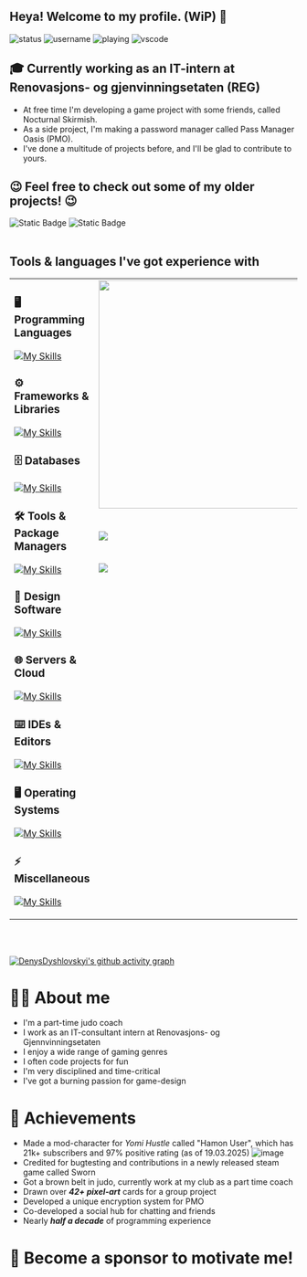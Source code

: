 ## Heya! Welcome to my profile. (WiP) 👀
![status](https://api.statusbadges.me/badge/status/635155057507172392?style=for-the-badge&labelColor=282a36&color=dd6387)
![username](https://img.shields.io/badge/Discord%20-Magisc-Socials?style=for-the-badge&labelColor=282a36&color=d7cf85)
![playing](https://api.statusbadges.me/badge/playing/635155057507172392?style=for-the-badge&labelColor=282a36&color=dd6387)
![vscode](https://api.statusbadges.me/badge/vscode/635155057507172392?style=for-the-badge&labelColor=282a36&color=d7cf85)

[//]: # (this is a comment for myself)
[//]: # (I'm an IT-developer currently looking for an apprenticeship 🤞)


## 🎓 Currently working as an IT-intern at Renovasjons- og gjenvinningsetaten (REG)

* At free time I'm developing a game project with some friends, called Nocturnal Skirmish.
* As a side project, I'm making a password manager called Pass Manager Oasis (PMO).
* I've done a multitude of projects before, and I'll be glad to contribute to yours.

## 😉 Feel free to check out some of my older projects! 😉
![Static Badge](https://img.shields.io/badge/Nocturnal%20Skirmish-dd6387?style=flat&logo=github&labelColor=006600&color=00EE00&link=https%3A%2F%2Fgithub.com%2FDenysDyshlovskyi%2FNocturnal-Skirmish-GameHub-Project)
![Static Badge](https://img.shields.io/badge/Pass%20Manager%20Oasis-dd6387?style=flat&logo=github&labelColor=006600&color=00EE00&link=https://github.com/passmanageroasis)
<br>
<br>

## Tools & languages I've got experience with

<table>
<tr>

  <!-- Left column: text stays top-aligned -->
  <td valign="top">

### 🖥️ Programming Languages
[![My Skills](https://skillicons.dev/icons?i=js,ts,python,php,md,html,css)](https://skillicons.dev)

### ⚙️ Frameworks & Libraries
[![My Skills](https://skillicons.dev/icons?i=react,vite,express,nodejs,tauri)](https://skillicons.dev)

### 🗄️ Databases
[![My Skills](https://skillicons.dev/icons?i=mysql,sqlite)](https://skillicons.dev)

### 🛠️ Tools & Package Managers
[![My Skills](https://skillicons.dev/icons?i=npm,yarn,git)](https://skillicons.dev)

### 🎨 Design Software
[![My Skills](https://skillicons.dev/icons?i=figma,xd,ps,illustrator)](https://skillicons.dev)

### 🌐 Servers & Cloud
[![My Skills](https://skillicons.dev/icons?i=nginx,cloudflare,docker)](https://skillicons.dev)

### ⌨️ IDEs & Editors
[![My Skills](https://skillicons.dev/icons?i=vscode,webstorm,robloxstudio)](https://skillicons.dev)

### 🖥️ Operating Systems
[![My Skills](https://skillicons.dev/icons?i=windows,ubuntu,mint,raspberrypi)](https://skillicons.dev)

### ⚡ Miscellaneous
[![My Skills](https://skillicons.dev/icons?i=godot,powershell,github)](https://skillicons.dev)

  </td>

  <!-- Right column: images centered vertically -->
  <td valign="top" align="center"">
    <img src="https://files.catbox.moe/6chqo5.gif" width="400" style="display:block; margin:auto;"><br><br>
    <img src="https://github-readme-stats.vercel.app/api?username=DenysDyshlovskyi&theme=dracula&show_icons=true&hide_border=true&count_private=true" style="display:block; margin:auto;"><br><br>
    <img src="https://github-readme-stats.vercel.app/api/top-langs/?username=DenysDyshlovskyi&theme=dracula&show_icons=true&hide_border=true&layout=pie&langs_count=10" style="display:block; margin:auto;">
  </td>
</tr>
</table>

<br>
<br>

[![DenysDyshlovskyi's github activity graph](https://github-readme-activity-graph.vercel.app/graph?username=DenysDyshlovskyi&theme=one-dark&show_icons=true&hide_border=true&layout=compact)](https://github.com/ashutosh00710/github-readme-activity-graph)

# 🙋‍♂️ About me
* I'm a part-time judo coach
* I work as an IT-consultant intern at Renovasjons- og Gjennvinningsetaten
* I enjoy a wide range of gaming genres
* I often code projects for fun
* I'm very disciplined and time-critical
* I've got a burning passion for game-design

# 🏅 Achievements
* Made a mod-character for *Yomi Hustle* called "Hamon User", which has 21k+ subscribers and 97% positive rating (as of 19.03.2025)
![image](https://github.com/user-attachments/assets/71350a65-1e9d-4ec9-abe4-680a4e03b968)
* Credited for bugtesting and contributions in a newly released steam game called Sworn
* Got a brown belt in judo, currently work at my club as a part time coach
* Drawn over ***42+ pixel-art*** cards for a group project
* Developed a unique encryption system for PMO
* Co-developed a social hub for chatting and friends
* Nearly ***half a decade*** of programming experience

# 💖 Become a sponsor to motivate me!

<!-- > [!NOTE]  
> Highlights information that users should take into account, even when skimming.

> [!TIP]
> Optional information to help a user be more successful.

> [!IMPORTANT]  
> Crucial information necessary for users to succeed.

> [!WARNING]  
> Critical content demanding immediate user attention due to potential risks.

> [!CAUTION]
> Negative potential consequences of an action.
